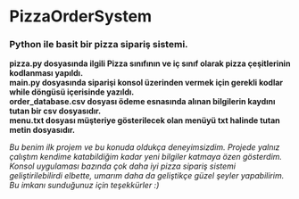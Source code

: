 # PizzaOrderSystem  
### Python ile basit bir pizza sipariş sistemi.  
**pizza.py dosyasında ilgili Pizza sınıfının ve iç sınıf olarak pizza çeşitlerinin kodlanması yapıldı.**  
**main.py dosyasında siparişi konsol üzerinden vermek için gerekli kodlar while döngüsü içerisinde yazıldı.**  
**order_database.csv dosyası ödeme esnasında alınan bilgilerin kaydını tutan bir csv dosyasıdır.**  
**menu.txt dosyası müşteriye gösterilecek olan menüyü txt halinde tutan metin dosyasıdır.**  

*Bu benim ilk projem ve bu konuda oldukça deneyimsizdim. Projede yalnız çalıştım kendime katabildiğim kadar yeni bilgiler katmaya özen gösterdim. Konsol uygulaması bazında çok daha iyi pizza sipariş sistemi geliştirilebilirdi elbette, umarım daha da geliştikçe güzel şeyler yapabilirim. Bu imkanı sunduğunuz için teşekkürler :)*
